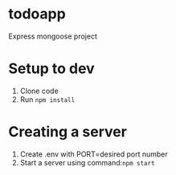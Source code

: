 # todoapp
Express mongoose project

# Setup to dev
1. Clone code
2. Run <code>npm install</code>
# Creating a server
1. Create .env with PORT=desired port number
2. Start a server using command:<code>npm start</code>
